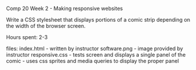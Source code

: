 Comp 20 Week 2 - Making responsive websites

Write a CSS stylesheet that displays portions of a comic strip depending on the width of the browser screen.

Hours spent: 2-3

files:
index.html - written by instructor
software.png - image provided by instructor
responsive.css - tests screen and displays a single panel of the comic
	- uses css sprites and media queries to display the proper panel